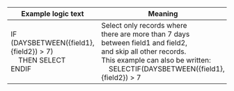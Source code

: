 
|Example logic text|Meaning|
|------------------|-------|
|IF (DAYSBETWEEN({field1},{field2}) > 7)<BR>&nbsp;&nbsp;&nbsp;&nbsp;THEN SELECT<BR>ENDIF|Select only records where<BR>there are more than 7 days<BR>between field1 and field2, <BR>and skip all other records. <BR>This example can also be written:<BR>&nbsp;&nbsp;&nbsp;&nbsp;SELECTIF(DAYSBETWEEN({field1},{field2}) > 7|
